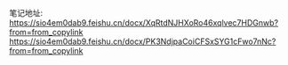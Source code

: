 笔记地址: 
https://sio4em0dab9.feishu.cn/docx/XqRtdNJHXoRo46xqlvec7HDGnwb?from=from_copylink
https://sio4em0dab9.feishu.cn/docx/PK3NdjpaCoiCFSxSYG1cFwo7nNc?from=from_copylink
